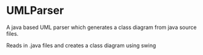 # UMLParser
A java based UML parser which generates a class diagram from java source files.


Reads in .java files and creates a class diagram using swing

